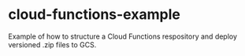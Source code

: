 # cloud-functions-example
 Example of how to structure a Cloud Functions respository and deploy versioned .zip files to GCS.
